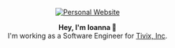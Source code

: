 <p align="center">
  <a href="https://www.imourtz.com/" target="_blank">
    <img src="https://www.imourtz.com/images/readmeGit.svg" alt="Personal Website" />
  </a>  
</p>

<p align="center">
  <b>Hey, I'm Ioanna 👋</b> <br />
  I'm working as a Software Engineer for <a href="https://www.tivix.com/" target="_blank">Tivix, Inc</a>.
</p>

